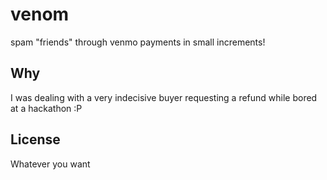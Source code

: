 # venom

spam "friends" through venmo payments in small increments!

## Why

I was dealing with a very indecisive buyer requesting a refund while bored at a hackathon :P

## License

Whatever you want
